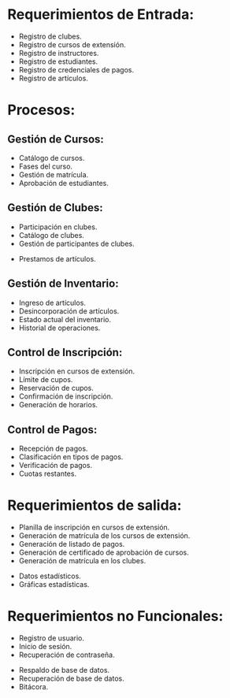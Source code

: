 # Requerimientos de Entrada:
  * Registro de clubes.
  * Registro de cursos de extensión.
  * Registro de instructores.
  * Registro de estudiantes.
  * Registro de credenciales de pagos.
  * Registro de artículos.

# Procesos:

  ## Gestión de Cursos:
  * Catálogo de cursos.
  * Fases del curso.
  * Gestión de matrícula.
  * Aprobación de estudiantes.

  ## Gestión de Clubes:
  * Participación en clubes.
  * Catálogo de clubes.
  * Gestión de participantes de clubes.
  - Prestamos de artículos.

  ## Gestión de Inventario:
  - Ingreso de artículos.
  - Desincorporación de artículos.
  - Estado actual del inventario.
  - Historial de operaciones.

  ## Control de Inscripción:
  * Inscripción en cursos de extensión.
  * Límite de cupos.
  * Reservación de cupos.
  * Confirmación de inscripción.
  * Generación de horarios.

  ## Control de Pagos:
  * Recepción de pagos.
  * Clasificación en tipos de pagos.
  * Verificación de pagos.
  * Cuotas restantes.

# Requerimientos de salida:
  * Planilla de inscripción en cursos de extensión.
  * Generación de matrícula de los cursos de extensión.
  * Generación de listado de pagos.
  * Generación de certificado de aprobación de cursos.
  * Generación de matrícula en los clubes.
  - Datos estadísticos.
  - Gráficas estadísticas.

# Requerimientos no Funcionales:
  * Registro de usuario.
  * Inicio de sesión.
  * Recuperación de contraseña.
  - Respaldo de base de datos.
  - Recuperación de base de datos.
  - Bitácora.
